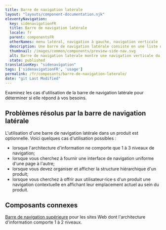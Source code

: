 ```yaml
---
title: Barre de navigation latérale
layout: "layouts/component-documentation.njk"
eleventyNavigation:
  key: sidenavigationFR
  title: Barre de navigation latérale
  locale: fr
  parent: componentsFR
  otherNames: menu latéral, navigation à gauche, navigation verticale
  description: Une barre de navigation latérale consiste en une liste de liens de navigation située du côté gauche de l'écran.
  thumbnail: /images/common/components/preview-side-nav.svg
  alt: Barre de navigation latérale montre une navigation verticale du site avec des cases grises les unes au-dessus des autres, l'avant-dernière surlignée en bleu pour montrer la sélection.
  state: published
translationKey: "sidenavigation"
tags: ['sidenavigationFR', 'usage']
permalink: /fr/composants/barre-de-navigation-laterale/
date: "git Last Modified"
---
```


Examinez les cas d'utilisation de la barre de navigation latérale pour déterminer si elle répond à vos besoins.

## Problèmes résolus par la barre de navigation latérale

L'utilisation d'une barre de navigation latérale dans un produit est optionnelle. Voici quelques cas d'utilisation possibles :

- lorsque l'architecture d'information ne comporte que 1 à 3 niveaux de navigation;
- lorsque vous cherchez à fournir une interface de navigation uniforme d'une page à l'autre;
- lorsque vous devez organiser et afficher la structure hiérarchique d'un produit;
- lorsque vous cherchez à offrir aux utilisateur·rice·s d'un produit une navigation contextuelle en affichant leur emplacement actuel au sein du produit.

<article class="bg-full-width bg-primary text-light pt-500 pb-400 my-500">
  <h2 class="mt-0 mb-400">Composants connexes</h2>

  <a href="{{ links.topNav }}" class="link-light">Barre de navigation supérieure</a> pour les sites Web dont l'architecture d'information comporte 1 à 2 niveaux.
</article>
